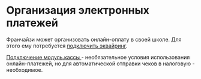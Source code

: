 # Организация электронных платежей

Франчайзи может организовать онлайн-оплату в своей школе. Для этого ему потребуется [подключить эквайринг](podklyuchenie-onlain-platezhei-na-stranice-shkoly.md).

[Подключение модуль.кассы ](broken-reference)- необязательное условия использования онлайн-платежей, но для автоматической отправки чеков в налоговую - необходимое.





